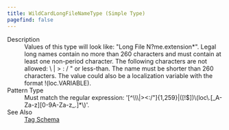 ```yaml
---
title: WildCardLongFileNameType (Simple Type)
pagefind: false
---
```

<dl>
  <dt>Description</dt>
  <dd>Values of this type will look like: "Long File N?me.extension*".  Legal long names contain no more than 260 characters and must contain at least one non-period character.  The following characters are not allowed: \ | &gt; : / " or less-than.  The name must be shorter than 260 characters.  The value could also be a localization variable with the format !(loc.VARIABLE).</dd>
  <dt>Pattern Type</dt>
  <dd>Must match the regular expression: '[^\\\|&gt;&lt;:/"]{1,259}|([!$])\(loc\.[_A-Za-z][0-9A-Za-z_.]*\)'.</dd>
  <dt>See Also</dt>
  <dd>
    <a href="../">Tag Schema</a>
  </dd>
</dl>
